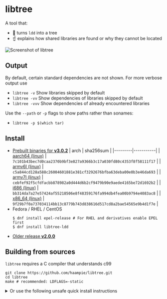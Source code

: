 # libtree

A tool that:
- :deciduous_tree: turns `ldd` into a tree
- :point_up: explains how shared libraries are found or why they cannot be located

![Screenshot of libtree](doc/screenshot.png)


## Output

By default, certain standard dependencies are not shown. For more verbose output use

-  `libtree -v`             Show libraries skipped by default
-  `libtree -vv`            Show dependencies of libraries skipped by default
-  `libtree -vvv`           Show dependencies of already encountered libraries

Use the `--path` or `-p` flags to show paths rather than sonames:

- `libtree -p $(which tar)`


## Install

- [Prebuilt binaries for **v3.0.2**](https://github.com/haampie/libtree/releases/tag/v3.0.2)
  | arch    | sha256sum |
  |---------|-----------|
  | [aarch64 (linux)](https://github.com/haampie/libtree/releases/download/v3.0.2/libtree_aarch64) | `7c101b43bec7d0caa2370b9bf3e827a9366b3c17a030fd80c4353f8f58111f17` |
  | [armv6l (linux)](https://github.com/haampie/libtree/releases/download/v3.0.2/libtree_armv6l) | `c5a844cd128a588c26004601881e381cf3292676bfba63deba00e0b3e46da693` |
  | [armv7l (linux)](https://github.com/haampie/libtree/releases/download/v3.0.2/libtree_armv7l) | `cebfef92f5cfdfacbb878982a0d444d6b2cf9479b90e9aede4165be72d1692b2` |
  | [i686 (linux)](https://github.com/haampie/libtree/releases/download/v3.0.2/libtree_i686) | `bb314da7a27e57424af55218506e8f48359176fa994db4fea00b9794e4083ac8` |
  | [x86_64 (linux)](https://github.com/haampie/libtree/releases/download/v3.0.2/libtree_x86_64) | `9f29b7f0a737034114bb13c8779b743d838616d517cd8a2bae54565e9b4d1f7e` | 
- Fedora / RHEL / CentOS
  ```console
  $ dnf install epel-release # For RHEL and derivatives enable EPEL first 
  $ dnf install libtree-ldd  
  ```
- [Older release **v2.0.0**](https://github.com/haampie/libtree/releases/tag/v2.0.0)


## Building from sources

`libtree` requires a C compiler that understands c99

```
git clone https://github.com/haampie/libtree.git
cd libtree
make # recommended: LDFLAGS=-static
```

<details>
<summary>Or use the following unsafe quick install instructions</summary>

```
curl -Lfs https://raw.githubusercontent.com/haampie/libtree/master/libtree.c | ${CC:-cc} -o libtree -x c - -std=c99 -D_FILE_OFFSET_BITS=64
```
</details>
